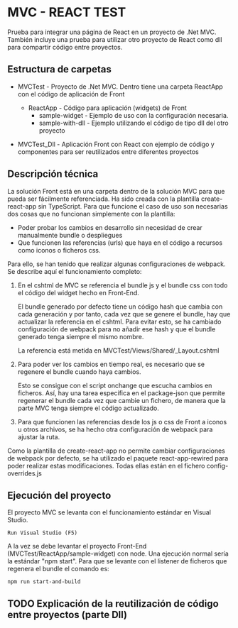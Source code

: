 # MVC - REACT TEST

Prueba para integrar una página de React en un proyecto de .Net MVC. También incluye una prueba para utilizar otro proyecto de React como dll para compartir código entre proyectos.

## Estructura de carpetas

* MVCTest - Proyecto de .Net MVC. Dentro tiene una carpeta ReactApp con el código de aplicación de Front

    - ReactApp - Código para aplicación (widgets) de Front
        - sample-widget - Ejemplo de uso con la configuración necesaria.
        - sample-with-dll - Ejemplo utilizando el código de tipo dll del otro proyecto

* MVCTest_Dll - Aplicación Front con React con ejemplo de código y componentes para ser reutilizados entre diferentes proyectos

## Descripción técnica

La solución Front está en una carpeta dentro de la solución MVC para que pueda ser fácilmente referenciada. Ha sido creada con la plantilla create-react-app sin TypeScript. Para que funcione el caso de uso son necesarias dos cosas que no funcionan simplemente con la plantilla:
- Poder probar los cambios en desarrollo sin necesidad de crear manualmente bundle o despliegues 
- Que funcionen las referencias (urls) que haya en el código a recursos como iconos o ficheros css.

Para ello, se han tenido que realizar algunas configuraciones de webpack. Se describe aquí el funcionamiento completo:
1. En el cshtml de MVC se referencia el bundle js y el bundle css con todo el código del widget hecho en Front-End.

    El bundle generado por defecto tiene un código hash que cambia con cada generación y por tanto, cada vez que se genere el bundle, hay que actualizar la referencia en el cshtml. Para evitar esto, se ha cambiado configuración de webpack para no añadir ese hash y que el bundle generado tenga siempre el mismo nombre.
    
    La referencia está metida en MVCTest/Views/Shared/_Layout.cshtml

2. Para poder ver los cambios en tiempo real, es necesario que se regenere el bundle cuando haya cambios.

    Esto se consigue con el script onchange que escucha cambios en ficheros. Así, hay una tarea específica en el package-json que permite regenerar el bundle cada vez que cambie un fichero, de manera que la parte MVC tenga siempre el código actualizado.  


3. Para que funcionen las referencias desde los js o css de Front a iconos u otros archivos, se ha hecho otra configuración de webpack para ajustar la ruta. 


Como la plantilla de create-react-app no permite cambiar configuraciones de webpack por defecto, se ha utilizado el paquete react-app-rewired para poder realizar estas modificaciones. Todas ellas están en el fichero config-overrides.js

## Ejecución del proyecto

El proyecto MVC se levanta con el funcionamiento estándar en Visual Studio.

`Run Visual Studio (F5)`

A la vez se debe levantar el proyecto Front-End (MVCTest/ReactApp/sample-widget) con node. Una ejecución normal sería la estándar "npm start". Para que se levante con el listener de ficheros que regenera el bundle el comando es:

`npm run start-and-build`

## TODO Explicación de la reutilización de código entre proyectos (parte Dll)
